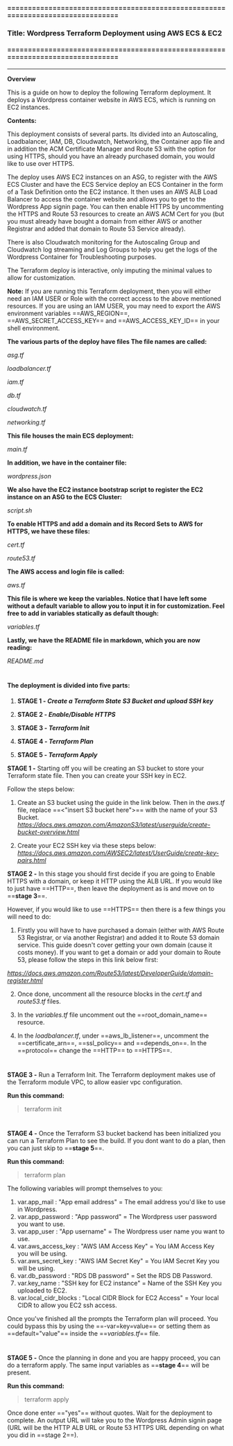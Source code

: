 #### ================================================================================

### Title: Wordpress Terraform Deployment using AWS ECS & EC2

#### ================================================================================

****

**Overview**

  

This is a guide on how to deploy the following Terraform deployment. It deploys a Wordpress container website in AWS ECS, which is running on EC2 instances.

  

**Contents:**

  

This deployment consists of several parts. Its divided into an Autoscaling, Loadbalancer, IAM, DB, Cloudwatch, Networking, the Container app file and in addition the ACM Certificate Manager and Route 53 with the option for using HTTPS, should you have an already purchased domain, you would like to use over HTTPS. 

The deploy uses AWS EC2 instances on an ASG, to register with the AWS ECS Cluster and have the ECS Service deploy an ECS Container in the form of a Task Definition onto the EC2 instance. It then uses an AWS ALB Load Balancer to access the container website and allows you to get to the Wordpress App signin page. You can then enable HTTPS by uncommenting the HTTPS and Route 53 resources to create an AWS ACM Cert for you (but you must already have bought a domain from either AWS or another Registrar and added that domain to Route 53 Service already).

There is also Cloudwatch monitoring for the Autoscaling Group and Cloudwatch log streaming and Log Groups to help you get the logs of the Wordpress Container for Troubleshooting purposes.

The Terraform deploy is interactive, only imputing the minimal values to allow for customization.


**Note:** If you are running this Terraform deployment, then you will either need an IAM USER or Role with the correct access to the above mentioned resources. If you are using an IAM USER, you may need to export the AWS environment variables ==AWS_REGION==, ==AWS_SECRET_ACCESS_KEY== and ==AWS_ACCESS_KEY_ID== in your shell environment.

  

**The various parts of the deploy have files The file names are called:**

*asg.tf*

*loadbalancer.tf*

*iam.tf*

*db.tf*

*cloudwatch.tf*

*networking.tf*

**This file houses the main ECS deployment:**

*main.tf*

**In addition, we have in the container file:**

 *wordpress.json*

**We also have the EC2 instance bootstrap script to register the EC2 instance on an ASG to the ECS Cluster:**

  *script.sh*

  **To enable HTTPS and add a domain and its Record Sets to AWS for HTTPS, we have these files:**

*cert.tf*

*route53.tf*

**The AWS access and login file is called:**

*aws.tf*

**This file is where we keep the variables. Notice that I have left some without a default variable to allow you to input it in for customization. Feel free to add in variables statically as default though:**

*variables.tf*

**Lastly, we have the README file in markdown, which you are now reading:**

*README.md*

#

#### The deployment is divided into five parts:

  
1. **STAGE 1 - _Create a Terraform State S3 Bucket and upload SSH key_**

2.  **STAGE 2 - _Enable/Disable HTTPS_**

3.  **STAGE 3 - _Terraform Init_**

4.  **STAGE 4 - _Terraform Plan_**

5. **STAGE 5 - _Terraform Apply_**

**STAGE 1 -** Starting off you will be creating an S3 bucket to store your Terraform state file. Then you can create your SSH key in EC2. 

Follow the steps below:
1. Create an S3 bucket using the guide in the link below. Then in the *aws.tf* file, replace ==<"insert S3 bucket here">== with the name of your S3 Bucket.
*https://docs.aws.amazon.com/AmazonS3/latest/userguide/create-bucket-overview.html*

2. Create your EC2 SSH key via these steps below:
*https://docs.aws.amazon.com/AWSEC2/latest/UserGuide/create-key-pairs.html*

**STAGE 2 -** In this stage you should first decide if you are going to Enable HTTPS with a domain, or keep it HTTP using the ALB URL. If you would like to just have ==HTTP==, then leave the deployment as is and move on to ==**stage 3**==.

However, if you would like to use ==HTTPS== then there is a few things you will need to do:

1. Firstly you will have to have purchased  a domain (either with AWS Route 53 Registrar, or via another Registrar) and added it to Route 53 domain service. This guide doesn't cover getting your own domain (cause it costs money). If you want to get a domain or add your domain to Route 53, please follow the steps in this link below first:

*https://docs.aws.amazon.com/Route53/latest/DeveloperGuide/domain-register.html*

2. Once done, uncomment all the resource blocks in the *cert.tf* and *route53.tf* files.

3. In the *variables.tf* file uncomment out the ==root_domain_name== resource.

4. In the *loadbalancer.tf*, under ==aws_lb_listener==, uncomment the ==certificate_arn==, ==ssl_policy== and ==depends_on==. In the ==protocol== change the ==HTTP== to ==HTTPS==.

#

**STAGE 3 -** Run a Terraform Init. The Terraform deployment makes use of the Terraform module VPC, to allow easier vpc configuration.

 **Run this command:**

> terraform init

#

**STAGE 4 -** Once the Terraform S3 bucket backend has been initialized you can run a Terraform Plan to see the build. If you dont want to do a plan, then you can just skip to ==**stage 5**==.

 **Run this command:**

> terraform plan

The following variables will prompt themselves to you:

1. var.app_mail : "App email address" = The email address you'd like to use in Wordpress. 
2. var.app_password : "App password" = The Wordpress user password you want to use. 
3. var.app_user : "App username" = The Wordpress user name you want to use.
4. var.aws_access_key : "AWS IAM Access Key" = You IAM Access Key you will be using.
5. var.aws_secret_key : "AWS IAM Secret Key" = You IAM Secret Key you will be using.
6. var.db_password : "RDS DB password" = Set the RDS DB Password.
7. var.key_name : "SSH key for EC2 instance" = Name of the SSH Key you uploaded to EC2.
8. var.local_cidr_blocks : "Local CIDR Block for EC2 Access" = Your local CIDR to allow you EC2 ssh access.

Once you've finished all the prompts the Terraform plan will proceed. You could bypass this by using the ==-var=key=value== or setting them as ==default="value"== inside the ==*variables.tf*== file.

#

  
**STAGE 5 -** Once the planning in done and you are happy proceed, you can do a terraform apply. The same input variables as ==**stage 4**== will be present.

 **Run this command:**

> terraform apply

Once done enter =="yes"== without quotes. Wait for the deployment to complete. An output URL will take you to the Wordpress Admin signin page (URL will be the HTTP ALB URL or Route 53 HTTPS URL depending on what you did in ==stage 2==).
#


